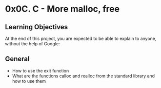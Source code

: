 # 0x0C. C - More malloc, free

## Learning Objectives

At the end of this project, you are expected to be able to explain to anyone, without the help of Google:

## General

- How to use the exit function
- What are the functions calloc and realloc from the standard library and how to use them
